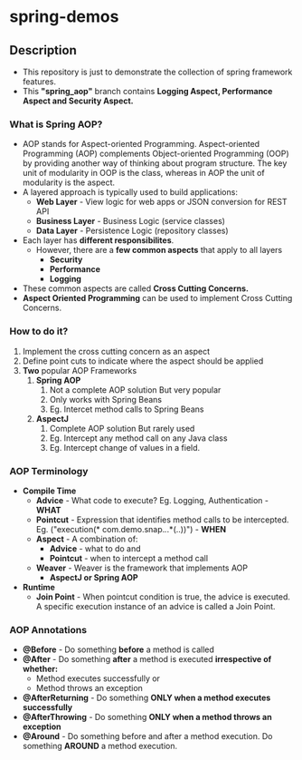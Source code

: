 # spring-demos

## Description

- This repository is just to demonstrate the collection of spring framework features.
- This **"spring_aop"** branch contains **Logging Aspect, Performance Aspect and Security Aspect.**

### What is Spring AOP?

- AOP stands for Aspect-oriented Programming. Aspect-oriented Programming (AOP) complements Object-oriented Programming (OOP) by providing another way of thinking about program structure. The key unit of modularity in OOP is the class, whereas in AOP the unit of modularity is the aspect.
- A layered approach is typically used to build applications:
  - **Web Layer** - View logic for web apps or JSON conversion for REST API
  - **Business Layer** - Business Logic (service classes)
  - **Data Layer** - Persistence Logic (repository classes)
- Each layer has **different responsibilites**.
  - However, there are a **few common aspects** that apply to all layers
    - **Security**
    - **Performance**
    - **Logging**
- These common aspects are called **Cross Cutting Concerns.**
- **Aspect Oriented Programming** can be used to implement Cross Cutting Concerns.

### How to do it?
1. Implement the cross cutting concern as an aspect
2. Define point cuts to indicate where the aspect should be applied
3. **Two** popular AOP Frameworks
   1. **Spring AOP**
      1. Not a complete AOP solution But very popular
      2. Only works with Spring Beans
      3. Eg. Intercet method calls to Spring Beans
   2. **AspectJ**
      1. Complete AOP solution But rarely used
      2. Eg. Intercept any method call on any Java class
      3. Eg. Intercept change of values in a field.

### AOP Terminology
- **Compile Time**
  - **Advice** - What code to execute? Eg. Logging, Authentication - **WHAT**
  - **Pointcut** - Expression that identifies method calls to be intercepted. Eg. ("execution(* com.demo.snap.*.*.*(..))") - **WHEN**
  - **Aspect** - A combination of:
    - **Advice** - what to do and
    - **Pointcut** - when to intercept a method call
  - **Weaver** - Weaver is the framework that implements AOP
    - **AspectJ or Spring AOP**
- **Runtime**
  - **Join Point** - When pointcut condition is true, the advice is executed. A specific execution instance of an advice is called a Join Point.

### AOP Annotations
- **@Before** - Do something **before** a method is called
- **@After** - Do something **after** a method is executed **irrespective of whether:**
  - Method executes successfully or
  - Method throws an exception
- **@AfterReturning** - Do something **ONLY when a method executes successfully**
- **@AfterThrowing** - Do something **ONLY when a method throws an exception**
- **@Around** - Do something before and after a method execution. Do something **AROUND** a method execution.